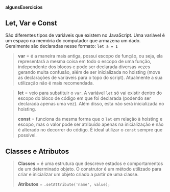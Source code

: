 

#### algunsExercicios  
####
## Let, Var e Const
São diferentes tipos de variáveis que existem no JavaScript. Uma variável é um espaço na memória do computador que armazena um dado.  
Geralmente são declaradas nesse formato: `let a = 1` 
> **var** = é  a maneira mais antiga, possui escopo de função, ou seja, ela representará a mesma coisa em todo o escopo de uma função, independente dos blocos e pode ser declarada diversas vezes gerando muita confusão, além de ser inicializada no hoisting (move as declarações de variáveis para o topo do script). Atualmente a sua utilização não é mais recomendada.

> **let** = veio para substituir o `var`.  A variável `let` só vai existir dentro do escopo do bloco de código em que foi declarada (podendo ser declarada apenas uma vez). Além disso, esta não será inicializada no hoisting.
> 
> **const** = funciona da mesma forma que o `let` em relação à hoisting e escopo, mas o valor pode ser atribuído apenas na inicialização e não é alterado no decorrer do código. É ideal utilizar o `const` sempre que possível.

## Classes e Atributos
> **Classes** = é uma estrutura que descreve estados e comportamentos de um determinado objeto. O construtor é um método utilizado para criar e inicializar um objeto criado a partir de uma classe. 
> 
> **Atributos** = `.setAttribute('name', value);`
